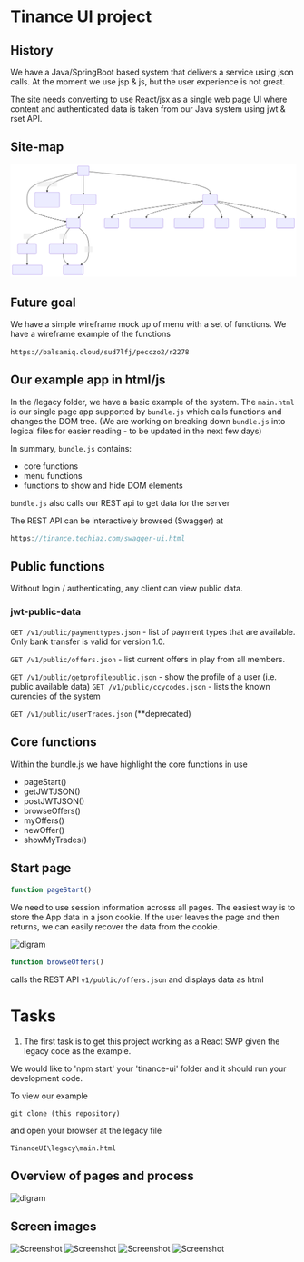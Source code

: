 
# Tinance UI project

## History
We have a Java/SpringBoot based system that delivers a service using json calls. At the moment we use jsp & js, but the user experience is not great.

The site needs converting to use React/jsx as a single web page UI where content and authenticated data is taken from our Java system using jwt & rset API.

## Site-map
![digram](site-map.svg)

## Future goal
We have a simple wireframe mock up of menu with a set of functions. We have a wireframe example of the functions

```https://balsamiq.cloud/sud7lfj/pecczo2/r2278```


## Our example app in html/js
In the /legacy folder, we have a basic example of the system.
The ```main.html``` is our single page app supported by ```bundle.js``` which calls functions and changes the DOM tree. (We are working on breaking down ```bundle.js``` into logical files for easier reading - to be updated in the next few days)

In summary, ```bundle.js``` contains:
* core functions
* menu functions
* functions to show and hide DOM elements

```bundle.js``` also calls our REST api to get data for the server


The REST API can be interactively browsed (Swagger) at 
```javascript
https://tinance.techiaz.com/swagger-ui.html
```

## Public functions
Without login / authenticating, any client can view public data.

### jwt-public-data
````GET ​/v1​/public​/paymenttypes.json```` - list of payment types that are available. Only bank transfer is valid for version 1.0.

```GET ​/v1​/public​/offers.json``` - list current offers in play from all members.

```GET ​/v1​/public​/getprofilepublic.json``` - show the profile of a user (i.e. public available data)
```GET ​/v1​/public​/ccycodes.json``` - lists the known curencies of the system

```GET ​/v1​/public​/userTrades.json``` (**deprecated)

## Core functions
Within the bundle.js we have highlight the core functions in use

* pageStart()
* getJWTJSON()
* postJWTJSON()
* browseOffers()
* myOffers()
* newOffer()
* showMyTrades()




## Start page
```javascript
function pageStart()
```

We need to use session information acrosss all pages. The easiest way is to store the App data in a json cookie. If the user leaves the page and then returns, we can easily recover the data from the cookie.

![digram](seq-start-page.svg)


```javascript
function browseOffers()
```
calls the REST API ```v1/public/offers.json``` and displays data as html



# Tasks 
1. The first task is to get this project working as a React SWP given the legacy code as the example. 

We would like to 'npm start' your 'tinance-ui' folder and it should run your development code.

To view our example

```
git clone (this repository)
```
and open your browser at the legacy file

```
TinanceUI\legacy\main.html
```

## Overview of pages and process

![digram](diagram1.svg)

## Screen images

![Screenshot](image1.png)
![Screenshot](image2.png)
![Screenshot](image3.png)
![Screenshot](image4.png)




